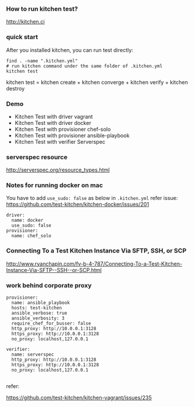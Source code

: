### How to run kitchen test?

http://kitchen.ci

### quick start

After you installed kitchen, you can run test directly:

    find . -name ".kitchen.yml"
    # run kitchen command under the same folder of .kitchen.yml 
    kitchen test

kitchen test = kitchen create + kitchen converge + kitchen verify + kitchen destroy

### Demo

* Kitchen Test with driver vagrant
* Kitchen Test with driver docker
* Kitchen Test with provisioner chef-solo
* Kitchen Test with provisioner ansible-playbook
* Kitchen Test with verifier Serverspec 

### serverspec resource

http://serverspec.org/resource_types.html

### Notes for running docker on mac

You have to add `use_sudo: false` as below in `.kitchen.yml`
refer issue: https://github.com/test-kitchen/kitchen-docker/issues/201
```
driver:
  name: docker
  use_sudo: false
provisioner:
  name: chef_solo
```

### Connecting To a Test Kitchen Instance Via SFTP, SSH, or SCP

http://www.ryanchapin.com/fv-b-4-787/Connecting-To-a-Test-Kitchen-Instance-Via-SFTP--SSH--or-SCP.html

### work behind corporate proxy

```
provisioner:
  name: ansible_playbook
  hosts: test-kitchen
  ansible_verbose: true
  ansible_verbosity: 3
  require_chef_for_busser: false
  http_proxy: http://10.0.0.1:3128
  https_proxy: http://10.0.0.1:3128
  no_proxy: localhost,127.0.0.1

verifier:
  name: serverspec
  http_proxy: http://10.0.0.1:3128
  https_proxy: http://10.0.0.1:3128
  no_proxy: localhost,127.0.0.1
  
```

refer: 

https://github.com/test-kitchen/kitchen-vagrant/issues/235
